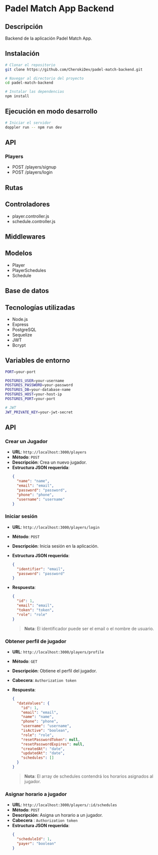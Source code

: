 # Padel Match App Backend

## Descripción

Backend de la aplicación Padel Match App.

## Instalación

```bash
# Clonar el repositorio
git clone https://github.com/CherokiDev/padel-match-backend.git

# Navegar al directorio del proyecto
cd padel-match-backend

# Instalar las dependencias
npm install
```

## Ejecución en modo desarrollo

```bash
# Iniciar el servidor
doppler run -- npm run dev
```

## API

### Players

- POST /players/signup
- POST /players/login

## Rutas

## Controladores

- player.controller.js
- schedule.controller.js

## Middlewares

## Modelos

- Player
- PlayerSchedules
- Schedule

## Base de datos

## Tecnologías utilizadas

- Node.js
- Express
- PostgreSQL
- Sequelize
- JWT
- Bcrypt

## Variables de entorno

```bash
PORT=your-port

POSTGRES_USER=your-username
POSTGRES_PASSWORD=your-password
POSTGRES_DB=your-database-name
POSTGRES_HOST=your-host-ip
POSTGRES_PORT=your-port

# JWT
JWT_PRIVATE_KEY=your-jwt-secret
```

## API

### Crear un Jugador

- **URL**: `http://localhost:3000/players`
- **Método**: `POST`
- **Descripción**: Crea un nuevo jugador.
- **Estructura JSON requerida**:
  ```json
  {
    "name": "name",
    "email": "email",
    "password": "password",
    "phone": "phone",
    "username": "username"
  }
  ```

### Iniciar sesión

- **URL**: `http://localhost:3000/players/login`
- **Método**: `POST`
- **Descripción**: Inicia sesión en la aplicación.
- **Estructura JSON requerida**:
  ```json
  {
    "identifier": "email",
    "password": "password"
  }
  ```
- **Respuesta**:

  ```json
  {
    "id": 1,
    "email": "email",
    "token": "token",
    "role": "role"
  }
  ```

  > **Nota**: El identificador puede ser el email o el nombre de usuario.

### Obtener perfil de jugador

- **URL**: `http://localhost:3000/players/profile`
- **Método**: `GET`
- **Descripción**: Obtiene el perfil del jugador.
- **Cabecera**: `Authorization token`
- **Respuesta**:

  ```json
  {
    "dataValues": {
      "id": 1,
      "email": "email",
      "name": "name",
      "phone": "phone",
      "username": "username",
      "isActive": "boolean",
      "role": "role",
      "resetPasswordToken": null,
      "resetPasswordExpires": null,
      "createdAt": "date",
      "updatedAt": "date",
      "schedules": []
    }
  }
  ```

  > **Nota**: El array de schedules contendrá los horarios asignados al jugador.

### Asignar horario a jugador

- **URL**: `http://localhost:3000/players/:id/schedules`
- **Método**: `POST`
- **Descripción**: Asigna un horario a un jugador.
- **Cabecera** : `Authorization token`
- **Estructura JSON requerida**:
  ```json
  {
    "scheduleId": 1,
    "payer": "boolean"
  }
  ```
